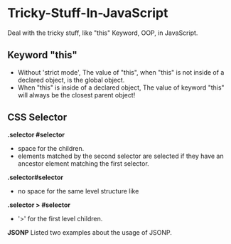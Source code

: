 # Tricky-Stuff-In-JavaScript
Deal with the tricky stuff, like "this" Keyword, OOP, in JavaScript.  
## Keyword "this"  
<ul>
  <li>Without 'strict mode', The value of "this", when "this" is not inside of a declared object, is the global object.</li>
  <li>When "this" is inside of a declared object, The value of keyword "this" will always be the closest parent object!</li>
</ul>   
  
## CSS Selector  
<strong>.selector #selector</strong>
<ul>
  <li>space for the children.  </li>
  <li>elements matched by the second selector are selected if they have an ancestor element matching the first selector.</li>
</ul>  
<strong>.selector#selector</strong>
<ul>
  <li>no space for the same level structure like <div id="selector" class="selector"/></li>
</ul>
<strong>.selector > #selector</strong>
<ul>
  <li>'>' for the first level children.</li>
</ul>  
<strong>JSONP</strong>  
Listed two examples about the usage of JSONP.  
